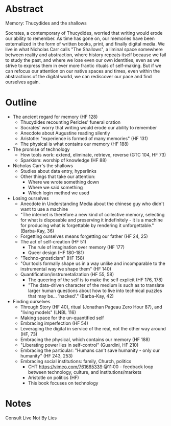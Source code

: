 # Abstract

Memory: Thucydides and the shallows

Socrates, a contemporary of Thucydides, worried that writing would erode our ability to remember. As time has gone on, our memories have been externalized in the form of written books, print, and finally digital media. We live in what Nicholas Carr calls "The Shallows", a liminal space somewhere between reality and abstraction, where history repeats itself because we fail to study the past, and where we lose even our own identities, even as we strive to express them in ever more frantic rituals of self-making. But if we can refocus our attention on our native spaces and times, even within the abstractions of the digital world, we can rediscover our pace and find ourselves again.

# Outline

- The ancient regard for memory (HF 128)
  - Thucydides recounting Pericles' funeral oration
  - Socrates' worry that writing would erode our ability to remember
  - Anecdote about Augustine reading silently
  - Aristotle: "experience is formed of many memories" (HF 131)
  - The physical is what contains our memory (HF 188)
- The promise of technology
  - How tools work: extend, eliminate, retrieve, reverse (GTC 104, HF 73)
  - Sparkism: worship of knowledge (HF 88)
- Nicholas Carr's the shallows
  - Studies about data entry, hyperlinks
  - Other things that take our attention:
    - Where we wrote something down
    - Where we said something
    - Which login method we used
- Losing ourselves
  - Anecdote in Understanding Media about the chinese guy who didn't want to use a machine
  - "The internet is therefore a new kind of collective memory, selecting for what is disposable and preserving it indefinitely - it is a machine for producing what is forgettable by rendering it unforgettable." (Barba-Kay, 36)
  - Forgetting ourselves means forgetting our father (HF 24, 25)
  - The act of self-creation (HF 51)
    - The rule of imagination over memory (HF 177)
    - Queer design (HF 180-181)
  - "Techno-gnosticism" (HF 158)
  - "Our tools formally shape us in a way unlike and incomparable to the instrumental way we shape them" (HF 140)
  - Quantification/instrumetalization (HF 55, 58)
    - The queering of the self is to make the self explicit (HF 176, 178)
    - "The data-driven character of the medium is such as to translate larger human questions about how to live into technical puzzles that may be... 'hacked'." (Barba-Kay, 42)
- Finding ourselves
  - Through Story (HF 40), ritual (Jonathan Pageau Zero Hour 87), and "living models" (LNBL 116)
  - Making space for the un-quantified self
  - Embracing imperfection (HF 54)
  - Leveraging the digital in service of the real, not the other way around (HF, 73)
  - Embracing the physical, which contains our memory (HF 188)
  - "Liberating power lies in self-control" (Guardini, HF 210)
  - Embracing the particular: "Humans can't save humanity - only our humanity" (HF 243, 253)
  - Embracing social institutions: family, Church, politics
    - CHT https://vimeo.com/761665339 @11:00 - feedback loop between technology, culture, and institutions/markets
    - Aristotle on politics (HF)
    - This book focuses on technology

# Notes

Consult Live Not By Lies
